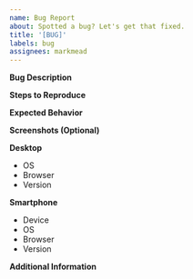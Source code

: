 ```yaml
---
name: Bug Report
about: Spotted a bug? Let's get that fixed.
title: '[BUG]'
labels: bug
assignees: markmead
---
```


**Bug Description**

**Steps to Reproduce**

**Expected Behavior**

**Screenshots (Optional)**

**Desktop**

- OS
- Browser
- Version

**Smartphone**

- Device
- OS
- Browser
- Version

**Additional Information**
